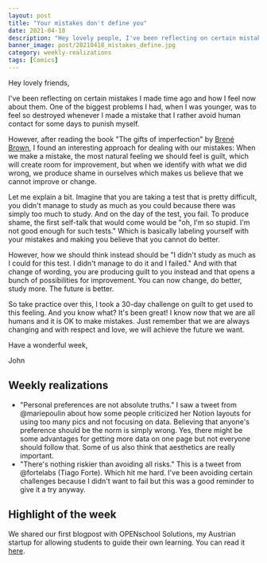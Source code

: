 ```yaml
---
layout: post
title: "Your mistakes don't define you"
date: 2021-04-18
description: "Hey lovely people, I've been reflecting on certain mistakes I made time ago and how I feel now about them. One of the biggest probl..."
banner_image: post/20210418_mistakes_define.jpg
category: weekly-realizations
tags: [Comics]
---
```


Hey lovely friends,

I've been reflecting on certain mistakes I made time ago and how I feel now about them. One of the biggest problems I had, when I was younger, was to feel so destroyed whenever I made a mistake that I rather avoid human contact for some days to punish myself.

However, after reading the book "The gifts of imperfection" by [Brené Brown](https://brenebrown.com/), I found an interesting approach for dealing with our mistakes: When we make a mistake, the most natural feeling we should feel is guilt, which will create room for improvement, but when we identify with what we did wrong, we produce shame in ourselves which makes us believe that we cannot improve or change.

Let me explain a bit. Imagine that you are taking a test that is pretty difficult, you didn't manage to study as much as you could because there was simply too much to study. And on the day of the test, you fail. To produce shame, the first self-talk that would come would be "oh, I'm so stupid. I'm not good enough for such tests." Which is basically labeling yourself with your mistakes and making you believe that you cannot do better.

However, how we should think instead should be "I didn't study as much as I could for this test. I didn't manage to do it and I failed." And with that change of wording, you are producing guilt to you instead and that opens a bunch of possibilities for improvement. You can now change, do better, study more. The future is better.

So take practice over this, I took a 30-day challenge on guilt to get used to this feeling. And you know what? It's been great! I know now that we are all humans and it is OK to make mistakes. Just remember that we are always changing and with respect and love, we will achieve the future we want.

Have a wonderful week,

John

## Weekly realizations

- "Personal preferences are not absolute truths." I saw a tweet from @mariepoulin about how some people criticized her Notion layouts for using too many pics and not focusing on data. Believing that anyone's preference should be the norm is simply wrong. Yes, there might be some advantages for getting more data on one page but not everyone should follow that. Some of us also think that aesthetics are really important.
- "There's nothing riskier than avoiding all risks." This is a tweet from @fortelabs (Tiago Forte). Which hit me hard. I've been avoiding certain challenges because I didn't want to fail but this was a good reminder to give it a try anyway.

## Highlight of the week

We shared our first blogpost with OPENschool Solutions, my Austrian startup for allowing students to guide their own learning. You can read it [here](https://www.openschoolsolutions.com/update/2021/03/01/our-first-beta-update.html).
